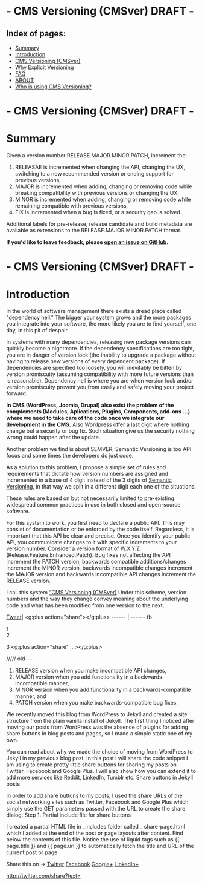 # - CMS Versioning (CMSver) DRAFT -

Index of pages:
---------------

* [Summary](/README.md#Summary)
* [Introduction](/README.md#Introduction)
* [CMS Versioning (CMSver)](/VERSIONING.md)
* [Why Explicit Versioning](/WHY.md)
* [FAQ](/FAQ.md)
* [ABOUT](/ABOUT.md)
* [Who is using CMS Versioning?](/USERS.md)

# - CMS Versioning (CMSver) DRAFT -


# <a name="Summary"></a>Summary

Given a version number RELEASE.MAJOR.MINOR.PATCH, increment the:

1. RELEASAE is incremented when changing the API, changing the UX, switching to a new recommended version or ending support for previous versions,
1. MAJOR is incremented when adding, changing or removing code while breaking compatibility with previous versions or changing the UX,
1. MINOR is incremented when adding, changing or removing code while remaining compatible with previous versions,
1. FIX is incremented when a bug is fixed, or a security gap is solved.

Additional labels for pre-release, release candidate and build metadata are available as extensions to the RELEASE.MAJOR.MINOR.PATCH format.

**If you'd like to leave feedback, please [open an issue on GitHub](https://github.com/colomet/CMSver/issues).**
  
# - CMS Versioning (CMSver) DRAFT -  

# <a name="Introduction"></a>Introduction

In the world of software management there exists a dread place called "dependency hell." The bigger your system grows and the more packages you integrate into your software, the more likely you are to find yourself, one day, in this pit of despair.

In systems with many dependencies, releasing new package versions can quickly become a nightmare. If the dependency specifications are too tight, you are in danger of version lock (the inability to upgrade a package without having to release new versions of every dependent package). If dependencies are specified too loosely, you will inevitably be bitten by version promiscuity (assuming compatibility with more future versions than is reasonable).
Dependency hell is where you are when version lock and/or version promiscuity prevent you from easily and safely moving your project forward.

**In CMS (WordPress, Joomla, Drupal) also exist the problem of the complements (Modules, Aplications, Plugins, Components, add-ons ...) where we need to take care of the code once we integrate our development in the CMS.** Also Wordpress offer a last digit where nothing change but a security or bug fix. Such situation give us the security nothing wrong could happen after the update.

Another problem we find is about SEMVER, Semantic Versioning is too API focus and some times the developers do just code.

As a solution to this problem, I propose a simple set of rules and requirements that dictate how version numbers are assigned and incremented in a base of 4 digit instead of the 3 digits of [Semantic Versioning](http://semver.org/), in that way we split in a different digit each one of the situations.

These rules are based on but not necessarily limited to pre-existing widespread common practices in use in both closed and open-source software.

For this system to work, you first need to declare a public API. This may consist of documentation or be enforced by the code itself. Regardless, it is important that this API be clear and precise. Once you identify your public API, you communicate changes to it with specific increments to your version number. Consider a version format of W.X.Y.Z (Release.Feature.Enhanced.Patch). Bug fixes not affecting the API increment the PATCH version, backwards compatible additions/changes increment the MINOR version, backwards incompatible changes increment the MAJOR version and backwards incompatible API changes increment the RELEASE version.

I call this system ["CMS Versioning (CMSver)](/VERSIONING.md) Under this scheme, version numbers and the way they change convey meaning about the underlying code and what has been modified from one version to the next.

   <a href="https://twitter.com/share" class="twitter-share-button" data-show-count="false">Tweet</a><script async src="//platform.twitter.com/widgets.js" charset="utf-8"></script>|<script src="https://apis.google.com/js/platform.js" async defer></script>
   <g:plus action="share"></g:plus>
   ------ | ------
   fb
   <div class="fb-share-button" data-href="{{site.url}}{{page.url}}" data-layout="button_count" style="position: relative; top: -8px; left: 33px;"></div>
   1
   <!-- Inserta esta etiqueta donde quieras que aparezca Botón Compartir. -->
   <div class="g-plus" data-action="share" data-height="24"></div>
   2
   
   3
   <g:plus action="share" ...></g:plus>

///// old---
1. RELEASE version when you make incompatible API changes,
1. MAJOR version when you add functionality in a backwards-incompatible manner,
1. MINOR version when you add functionality in a backwards-compatible manner, and
1. PATCH version when you make backwards-compatible bug fixes.






We recently moved this blog from WordPress to Jekyll and created a site structure from the plain vanilla install of Jekyll. The first thing I noticed after moving our posts from WordPress was the absence of plugins for adding share buttons in blog posts and pages, so I made a simple static one of my own.

You can read about why we made the choice of moving from WordPress to Jekyll in my previous blog post. In this post I will share the code snippet I am using to create pretty little share buttons for sharing my posts on Twitter, Facebook and Google Plus. I will also show how you can extend it to add more services like Reddit, LinkedIn, Tumblr etc.
Share buttons in Jekyll posts

In order to add share buttons to my posts, I used the share URLs of the social networking sites such as Twitter, Facebook and Google Plus which simply use the GET parameters passed with the URL to create the share dialog.
Step 1: Partial include file for share buttons

I created a partial HTML file in _includes folder called _ share-page.html which I added at the end of the post or page layouts after content. Find below the contents of this file. Notice the use of liquid tags such as {{ page.title }} and {{ page.url }} to automatically fetch the title and URL of the current post or page.

<div class="share-page">
    Share this on &rarr;
    <a href="https://twitter.com/intent/tweet?text={{ page.title }}&url={{ site.url }}{{ page.url }}&via={{ @_Colomet }}&related={{ site.twitter_username }}" rel="nofollow" target="_blank" title="Share on Twitter">Twitter</a>
    <a href="https://facebook.com/sharer.php?u={{ site.url }}{{ page.url }}" rel="nofollow" target="_blank" title="Share on Facebook">Facebook</a>
    <a href="https://plus.google.com/share?url={{ site.url }}{{ page.url }}" rel="nofollow" target="_blank" title="Share on Google+">Google+</a>
	<a href="http://www.linkedin.com/shareArticle?mini=true&url={{ site.url }}{{ page.url }}" rel="nofollow" target="_blank" title="Share on LinkedIn">LinkedIn+</a>
</div>



http://twitter.com/share?text=<TITLE>&url=<URL>&via=<TWITTER-HANDLE>&related=<TWITTER-HANDLE>
Facebook

http://www.facebook.com/sharer.php?u=<URL>&p[title]=<TITLE>
Google Plus

https://plus.google.com/share?url=<URL>
Pinterest

http://pinterest.com/pin/create/button/?url=<URL>&description=<TITLE>
LinkedIn

http://www.linkedin.com/shareArticle?mini=true&url=<URL>&title=<TITILE>&summary=<DESCRIPTION>&source=<DOMAIN>
Tumblr

http://www.tumblr.com/share/link?url=<URL>&name=<TITLE>&description=<DESCRIPTION>
Reddit

http://www.reddit.com/submit?url=<URL>&title=<TITLE>


[Start page](./)
